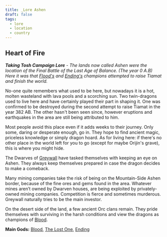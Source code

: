 ```yaml
---
title: _Lore Ashen
draft: false
tags:
  - lore
  - location
  - country
---
```

## Heart of Fire

***Taking Tosh Campaign Lore** - The lands now called Ashen were the location of the Final Battle of the Last Age of Balance. (The year 0 A.B) Here it was that [Flood's](../_Pantheon/G_Flood.md) and [Ending's](../_Pantheon/G_Ending.md) champions attempted to raise Tiamat and finish the world.*

No-one quite remembers what used to be here, but nowadays it is a hot, molten wasteland with lava pools and a scorching sun. Two twin-dragons used to live here and have certainly played their part in shaping it. One was confirmed to be destroyed during the second attempt to raise Tiamat in the year 382 AB. The other hasn't been seen since, however eruptions and earthquakes in the area are still being attributed to him. 

Most people avoid this place even if it adds weeks to their journey. Only some, daring or desperate enough, go in. They hope to find ancient magic, priceless knowledge or simply dragon hoard. As for living here: if there's no other place in the world left for you to go (except for maybe Orijin's grave), this is where you might hide.

The Dwarves of [Greywall](../Grey%20Empire/_Lore_Grey_Empire.md) have tasked themselves with keeping an eye on Ashen. They always keep themselves prepared in case the dragon decides to make a comeback.

Many mining companies take the risk of being on the Mountain-Side Ashen border, because of the fine ores and gems found in the area. Whatever mines aren’t owned by Dwarven houses, are being exploited by privately-owned mining companies. Competition is fierce and sometimes murderous. Greywall naturally tries to be the main investor.

On the desert side of the land, a few ancient Orc clans remain. They pride themselves with surviving in the harsh conditions and view the dragons as champions of [Blood](../_Pantheon/G_Blood.md). 

**Main Gods:** [Blood](../_Pantheon/G_Blood.md), [The Lost One](../_Pantheon/G_The%20Lost%20One.md), [Ending](../_Pantheon/G_Ending.md)



